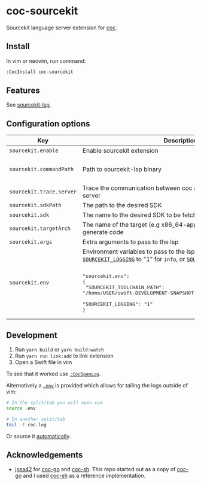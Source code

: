 # coc-sourcekit

Sourcekit language server extension for [coc].

[coc]: https://github.com/neoclide/coc.nvim

## Install

In vim or neovim, run command:

```sh
:CocInstall coc-sourcekit
```
## Features

See [sourcekit-lsp].

[sourcekit-lsp]: https://github.com/apple/sourcekit-lsp


## Configuration options

|Key|Description|Default|
|----|------------|-----|
|`sourcekit.enable`|Enable sourcekit extension|true|
|`sourcekit.commandPath`|Path to sourcekit-lsp binary|Output of `which sourcekit-lsp`|
|`sourcekit.trace.server`|Trace the communication between coc and the sourcekit language server|
|`sourcekit.sdkPath`|The path to the desired SDK|Nothing|
|`sourcekit.sdk`|The name to the desired SDK to be fetched|Nothing|
|`sourcekit.targetArch`| The name of the target (e.g x86_64-apple-ios13.2-simulator) to generate code |
|`sourcekit.args`|Extra arguments to pass to the lsp|[]|
|`sourcekit.env`|Environment variables to pass to the lsp. For Example, you could set [`SOURCEKIT_LOGGING`](https://github.com/apple/sourcekit-lsp/blob/main/Documentation/Development.md#print-sourcekit-logs) to "1" for `info`, or [`SOURCEKIT_TOOLCHAIN_PATH`](https://github.com/apple/sourcekit-lsp/blob/main/Documentation/Development.md#selecting-the-toolchain):<br><pre lang="json"><br>"sourcekit.env": {<br>	"SOURCEKIT_TOOLCHAIN_PATH": "/home/USER/swift-DEVELOPMENT-SNAPSHOT-2021-07-30-a-ubuntu20.04/", <br>    "SOURCEKIT_LOGGING": "1"<br>}</pre>|{}|

## Development

1. Run `yarn build` or `yarn build:watch`
2. Run `yarn run link:add` to link extension
3. Open a Swift file in vim

To see that it worked use [`:CocOpenLog`].


Alternatively a [`.env`](.env) is provided which allows for tailing the logs outside of vim:

```sh
# In the split/tab you will open vim
source .env

# In another split/tab
tail -f coc.log
```

Or source it [automatically](https://github.com/klaaspieter/dotfiles/blob/5c2c1a6fa1a6f9ccc9031c3dc8de2ea9a3c4fdb0/zshrc#L327-L334).

[`:CocOpenLog`]: https://github.com/neoclide/coc.nvim/blob/db5ffd2ff0d766c2cfbd711898e8a3f5736e038c/doc/coc.txt#L1659

## Acknowledgements

- [josa42] for [coc-go] and [coc-sh]. This repo started out as a copy of [coc-go] and I used [coc-sh] as a reference implementation.

[josa42]: https://github.com/josa42
[coc-go]: https://github.com/josa42/coc-go
[coc-sh]: https://github.com/josa42/coc-sh
